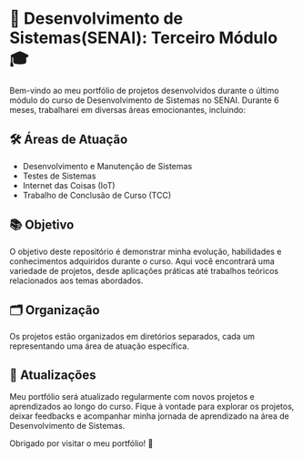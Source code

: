 # 🚀 Desenvolvimento de Sistemas(SENAI): Terceiro Módulo 🎓

Bem-vindo ao meu portfólio de projetos desenvolvidos durante o último módulo do curso de Desenvolvimento de Sistemas no SENAI. Durante 6 meses, trabalharei em diversas áreas emocionantes, incluindo:

## 🛠️ Áreas de Atuação

- Desenvolvimento e Manutenção de Sistemas
- Testes de Sistemas
- Internet das Coisas (IoT)
- Trabalho de Conclusão de Curso (TCC)

## 📚 Objetivo

O objetivo deste repositório é demonstrar minha evolução, habilidades e conhecimentos adquiridos durante o curso. Aqui você encontrará uma variedade de projetos, desde aplicações práticas até trabalhos teóricos relacionados aos temas abordados.

## 🗂️ Organização

Os projetos estão organizados em diretórios separados, cada um representando uma área de atuação específica.

## 🔄 Atualizações

Meu portfólio será atualizado regularmente com novos projetos e aprendizados ao longo do curso. Fique à vontade para explorar os projetos, deixar feedbacks e acompanhar minha jornada de aprendizado na área de Desenvolvimento de Sistemas.

Obrigado por visitar o meu portfólio! 🙌
